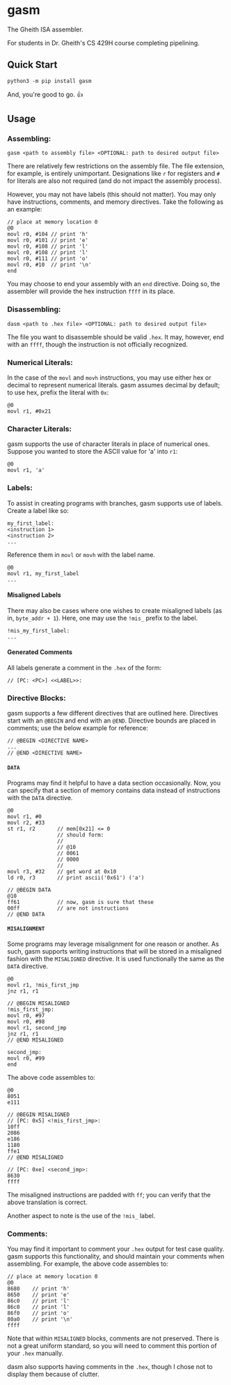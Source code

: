 # gasm
The Gheith ISA assembler.

For students in Dr. Gheith's CS 429H course completing pipelining.

## Quick Start

```
python3 -m pip install gasm
```
And, you're good to go. 👍

## Usage

### Assembling:

```
gasm <path to assembly file> <OPTIONAL: path to desired output file>
```

There are relatively few restrictions on the assembly file. The file extension, for example, is entirely unimportant. Designations like `r` for registers and `#` for literals are also not required (and do not impact the assembly process).

However, you may not have labels (this should not matter). You may only have instructions, comments, and memory directives. Take the following as an example:

```
// place at memory location 0
@0
movl r0, #104 // print 'h'
movl r0, #101 // print 'e'
movl r0, #108 // print 'l'
movl r0, #108 // print 'l'
movl r0, #111 // print 'o'
movl r0, #10  // print '\n'
end
```

You may choose to end your assembly with an `end` directive. Doing so, the assembler will provide the hex instruction `ffff` in its place.

### Disassembling:

```
dasm <path to .hex file> <OPTIONAL: path to desired output file>
```

The file you want to disassemble should be valid `.hex`. It may, however, end with an `ffff`, though the instruction is not officially recognized.

### Numerical Literals:

In the case of the `movl` and `movh` instructions, you may use either hex or decimal to represent numerical literals. gasm assumes decimal by default; to use hex, prefix the literal with `0x`:

```
@0
movl r1, #0x21
```

### Character Literals:

gasm supports the use of character literals in place of numerical ones. Suppose you wanted to store the ASCII value for 'a' into `r1`:

```
@0
movl r1, 'a'
```

### Labels:

To assist in creating programs with branches, gasm supports use of labels. Create a label like so:

```
my_first_label:
<instruction 1>
<instruction 2>
...
```

Reference them in `movl` or `movh` with the label name.

```
@0
movl r1, my_first_label
...
```

#### Misaligned Labels

There may also be cases where one wishes to create misaligned labels (as in, `byte_addr + 1`). Here, one may use the `!mis_` prefix to the label.

```
!mis_my_first_label:
...
```

#### Generated Comments

All labels generate a comment in the `.hex` of the form:

```
// [PC: <PC>] <<LABEL>>:
```

### Directive Blocks:

gasm supports a few different directives that are outlined here. Directives start with an `@BEGIN` and end with an `@END`. Directive bounds are placed in comments; use the below example for reference:

```
// @BEGIN <DIRECTIVE NAME>
...
// @END <DIRECTIVE NAME>
```

#### `DATA`

Programs may find it helpful to have a data section occasionally. Now, you can specify that a section of memory contains data instead of instructions with the `DATA` directive.

```
@0
movl r1, #0
movl r2, #33
st r1, r2       // mem[0x21] <= 0
                // should form:
                //
                // @10
                // 0061
                // 0000
                //
movl r3, #32    // get word at 0x10
ld r0, r3       // print ascii('0x61') ('a')

// @BEGIN DATA
@10
ff61            // now, gasm is sure that these
00ff            // are not instructions
// @END DATA
```

#### `MISALIGNMENT`

Some programs may leverage misalignment for one reason or another. As such, gasm supports writing instructions that will be stored in a misaligned fashion with the `MISALIGNED` directive. It is used functionally the same as the `DATA` directive.

```
@0
movl r1, !mis_first_jmp
jnz r1, r1

// @BEGIN MISALIGNED
!mis_first_jmp:
movl r0, #97
movl r0, #98
movl r1, second_jmp
jnz r1, r1
// @END MISALIGNED

second_jmp:
movl r0, #99
end
```

The above code assembles to:

```
@0
8051
e111

// @BEGIN MISALIGNED
// [PC: 0x5] <!mis_first_jmp>:
10ff
2086
e186
1180
ffe1
// @END MISALIGNED

// [PC: 0xe] <second_jmp>:
8630
ffff
```

The misaligned instructions are padded with `ff`; you can verify that the above translation is correct.

Another aspect to note is the use of the `!mis_` label.

### Comments:

You may find it important to comment your `.hex` output for test case quality. gasm supports this functionality, and should maintain your comments when assembling. For example, the above code assembles to:

```
// place at memory location 0
@0
8680	// print 'h'
8650	// print 'e'
86c0	// print 'l'
86c0	// print 'l'
86f0	// print 'o'
80a0	// print '\n'
ffff
```

Note that within `MISALIGNED` blocks, comments are not preserved. There is not a great uniform standard, so you will need to comment this portion of your `.hex` manually.

dasm also supports having comments in the `.hex`, though I chose not to display them because of clutter.
